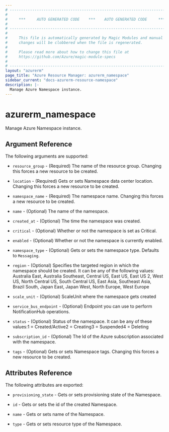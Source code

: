 ```yaml
---
# ----------------------------------------------------------------------------
#
#     ***     AUTO GENERATED CODE    ***    AUTO GENERATED CODE     ***
#
# ----------------------------------------------------------------------------
#
#     This file is automatically generated by Magic Modules and manual
#     changes will be clobbered when the file is regenerated.
#
#     Please read more about how to change this file at
#     https://github.com/Azure/magic-module-specs
#
# ----------------------------------------------------------------------------
layout: "azurerm"
page_title: "Azure Resource Manager: azurerm_namespace"
sidebar_current: "docs-azurerm-resource-namespace"
description: |-
  Manage Azure Namespace instance.
---
```


# azurerm_namespace

Manage Azure Namespace instance.


## Argument Reference

The following arguments are supported:

* `resource_group` - (Required) The name of the resource group. Changing this forces a new resource to be created.

* `location` - (Required) Gets or sets Namespace data center location. Changing this forces a new resource to be created.

* `namespace_name` - (Required) The namespace name. Changing this forces a new resource to be created.

* `name` - (Optional) The name of the namespace.

* `created_at` - (Optional) The time the namespace was created.

* `critical` - (Optional) Whether or not the namespace is set as Critical.

* `enabled` - (Optional) Whether or not the namespace is currently enabled.

* `namespace_type` - (Optional) Gets or sets the namespace type. Defaults to `Messaging`.

* `region` - (Optional) Specifies the targeted region in which the namespace should be created. It can be any of the following values: Australia East, Australia Southeast, Central US, East US, East US 2, West US, North Central US, South Central US, East Asia, Southeast Asia, Brazil South, Japan East, Japan West, North Europe, West Europe

* `scale_unit` - (Optional) ScaleUnit where the namespace gets created

* `service_bus_endpoint` - (Optional) Endpoint you can use to perform NotificationHub operations.

* `status` - (Optional) Status of the namespace. It can be any of these values:1 = Created/Active2 = Creating3 = Suspended4 = Deleting

* `subscription_id` - (Optional) The Id of the Azure subscription associated with the namespace.

* `tags` - (Optional) Gets or sets Namespace tags. Changing this forces a new resource to be created.

## Attributes Reference

The following attributes are exported:

* `provisioning_state` - Gets or sets provisioning state of the Namespace.

* `id` - Gets or sets the id of the created Namespace.

* `name` - Gets or sets name of the Namespace.

* `type` - Gets or sets resource type of the Namespace.
